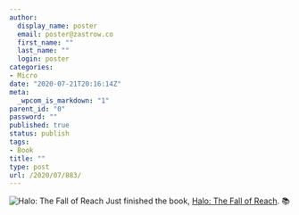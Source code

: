 ```yaml
---
author:
  display_name: poster
  email: poster@zastrow.co
  first_name: ""
  last_name: ""
  login: poster
categories:
- Micro
date: "2020-07-21T20:16:14Z"
meta:
  _wpcom_is_markdown: "1"
parent_id: "0"
password: ""
published: true
status: publish
tags:
- Book
title: ""
type: post
url: /2020/07/883/
---
```

<p><img src="{{ site.baseurl }}/assets/2020/07/25936698._SX50_.jpg" alt="Halo: The Fall of Reach" /> Just finished the book, <a href="https://www.goodreads.com/review/show/3455271038?utm_medium=api&amp;utm_source=rss">Halo: The Fall of Reach</a>. 📚</p>
